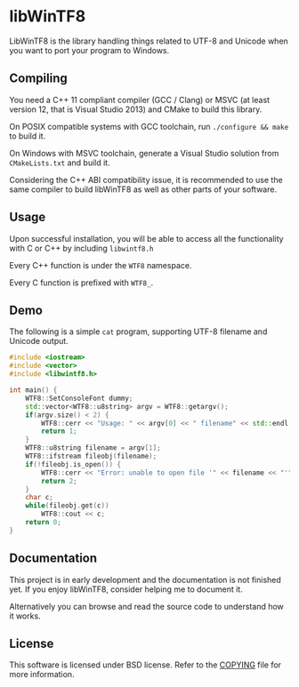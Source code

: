 libWinTF8
=========

LibWinTF8 is the library handling things related to UTF-8 and Unicode when you want to port your program to Windows.

## Compiling

You need a C++ 11 compliant compiler (GCC / Clang) or MSVC (at least version 12, that is Visual Studio 2013) and CMake to build this library.

On POSIX compatible systems with GCC toolchain, run `./configure && make` to build it.

On Windows with MSVC toolchain, generate a Visual Studio solution from `CMakeLists.txt` and build it.

Considering the C++ ABI compatibility issue, it is recommended to use the same compiler to build libWinTF8 as well as other parts of your software.

## Usage

Upon successful installation, you will be able to access all the functionality with C or C++ by including `libwintf8.h`

Every C++ function is under the `WTF8` namespace.

Every C function is prefixed with `WTF8_`.

## Demo

The following is a simple `cat` program, supporting UTF-8 filename and Unicode output.

```c++
#include <iostream>
#include <vector>
#include <libwintf8.h>

int main() {
    WTF8::SetConsoleFont dummy;
    std::vector<WTF8::u8string> argv = WTF8::getargv();
    if(argv.size() < 2) {
        WTF8::cerr << "Usage: " << argv[0] << " filename" << std::endl;
        return 1;
    }
    WTF8::u8string filename = argv[1];
    WTF8::ifstream fileobj(filename);
    if(!fileobj.is_open()) {
        WTF8::cerr << "Error: unable to open file '" << filename << "'" << std::endl;
        return 2;
    }
    char c;
    while(fileobj.get(c))
        WTF8::cout << c;
    return 0;
}
```

## Documentation

This project is in early development and the documentation is not finished yet. If you enjoy libWinTF8, consider helping me to document it.

Alternatively you can browse and read the source code to understand how it works.

## License

This software is licensed under BSD license. Refer to the [COPYING](COPYING) file for more information.
